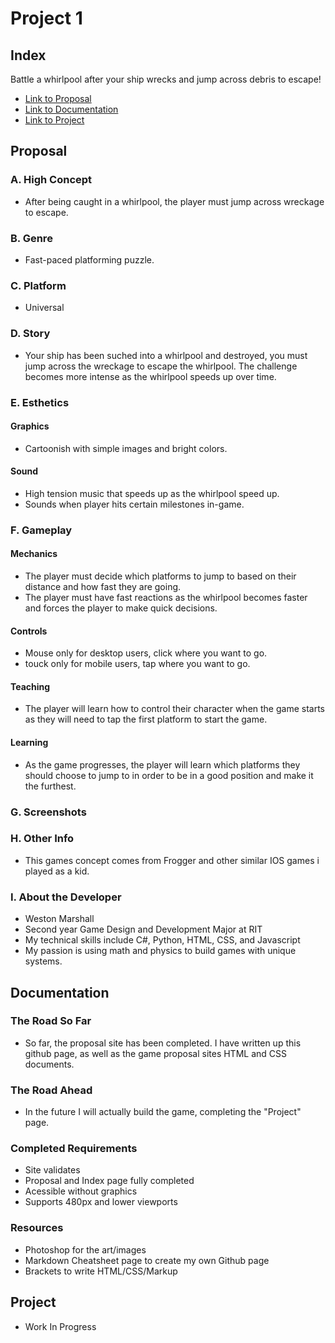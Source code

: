 # Project 1
## Index
Battle a whirlpool after your ship wrecks and jump across debris to escape!

- [Link to Proposal](https://people.rit.edu/~wjm3824/230/project1/proposal)
- [Link to Documentation](https://people.rit.edu/~wjm3824/230/project1/documentation)
- [Link to Project](https://people.rit.edu/~wjm3824/230/project1/project)
## Proposal
### A. High Concept
- After being caught in a whirlpool, the player must jump across wreckage to escape.
### B. Genre
- Fast-paced platforming puzzle.
### C. Platform
- Universal
### D. Story
- Your ship has been suched into a whirlpool and destroyed, you must jump across the wreckage to escape the whirlpool. The challenge becomes more intense as the whirlpool speeds up over time.
### E. Esthetics
#### Graphics
- Cartoonish with simple images and bright colors.
#### Sound
- High tension music that speeds up as the whirlpool speed up.
- Sounds when player hits certain milestones in-game.
### F. Gameplay
#### Mechanics
- The player must decide which platforms to jump to based on their distance and how fast they are going.
- The player must have fast reactions as the whirlpool becomes faster and forces the player to make quick decisions.
#### Controls
- Mouse only for desktop users, click where you want to go.
- touck only for mobile users, tap where you want to go.
#### Teaching
- The player will learn how to control their character when the game starts as they will need to tap the first platform to start the game.
#### Learning
- As the game progresses, the player will learn which platforms they should choose to jump to in order to be in a good position and make it the furthest.
### G. Screenshots
### H. Other Info
- This games concept comes from Frogger and other similar IOS games i played as a kid.
### I. About the Developer
- Weston Marshall
- Second year Game Design and Development Major at RIT
- My technical skills include C#, Python, HTML, CSS, and Javascript
- My passion is using math and physics to build games with unique systems.
## Documentation
### The Road So Far
- So far, the proposal site has been completed.  I have written up this github page, as well as the game proposal sites HTML and CSS documents.
### The Road Ahead
- In the future I will actually build the game, completing the "Project" page.
### Completed Requirements
- Site validates
- Proposal and Index page fully completed
- Acessible without graphics
- Supports 480px and lower viewports
### Resources
- Photoshop for the art/images
- Markdown Cheatsheet page to create my own Github page
- Brackets to write HTML/CSS/Markup
## Project
- Work In Progress